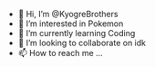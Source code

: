 - 👋 Hi, I’m @KyogreBrothers
- 👀 I’m interested in Pokemon
- 🌱 I’m currently learning Coding
- 💞️ I’m looking to collaborate on idk
- 📫 How to reach me ...

<!---
KyogreBrothers/KyogreBrothers is a ✨ special ✨ repository because its `README.md` (this file) appears on your GitHub profile.
You can click the Preview link to take a look at your changes.
--->
